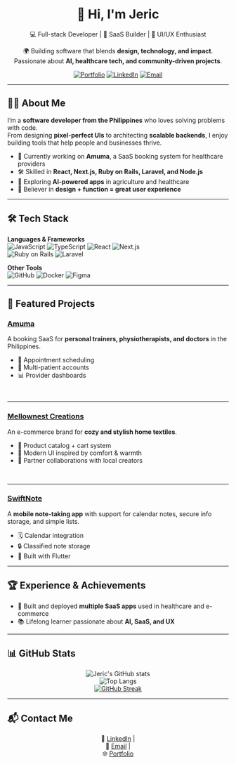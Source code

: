 <div align="center">

# 👋 Hi, I'm Jeric  
💻 Full-stack Developer | 🚀 SaaS Builder | 🎨 UI/UX Enthusiast  

🌍 Building software that blends **design, technology, and impact**.  
Passionate about **AI, healthcare tech, and community-driven projects**.  

[![Portfolio](https://img.shields.io/badge/🌐%20Portfolio-000?style=for-the-badge)](https://jerixhub.github.io) 
[![LinkedIn](https://img.shields.io/badge/LinkedIn-blue?style=for-the-badge&logo=linkedin)](https://linkedin.com/in/jerixhub) 
[![Email](https://img.shields.io/badge/Email-grey?style=for-the-badge&logo=gmail)](mailto:carillojericjohn@gmail.com)

</div>

---

## 👨‍💻 About Me  

I’m a **software developer from the Philippines** who loves solving problems with code.  
From designing **pixel-perfect UIs** to architecting **scalable backends**, I enjoy building tools that help people and businesses thrive.  

- 🌱 Currently working on **Amuma**, a SaaS booking system for healthcare providers  
- 🛠 Skilled in **React, Next.js, Ruby on Rails, Laravel, and Node.js**  
- 🎯 Exploring **AI-powered apps** in agriculture and healthcare  
- 🎨 Believer in **design + function = great user experience**  

---

## 🛠 Tech Stack  

**Languages & Frameworks**  
![JavaScript](https://img.shields.io/badge/JavaScript-323330?logo=javascript&logoColor=F7DF1E) 
![TypeScript](https://img.shields.io/badge/TypeScript-3178C6?logo=typescript&logoColor=white) 
![React](https://img.shields.io/badge/React-20232A?logo=react&logoColor=61DAFB) 
![Next.js](https://img.shields.io/badge/Next.js-000000?logo=next.js&logoColor=white)  
![Ruby on Rails](https://img.shields.io/badge/Ruby_on_Rails-CC0000?logo=ruby-on-rails&logoColor=white) 
![Laravel](https://img.shields.io/badge/Laravel-FF2D20?logo=laravel&logoColor=white)  

**Other Tools**  
![GitHub](https://img.shields.io/badge/GitHub-181717?logo=github&logoColor=white) 
![Docker](https://img.shields.io/badge/Docker-2496ED?logo=docker&logoColor=white) 
![Figma](https://img.shields.io/badge/Figma-F24E1E?logo=figma&logoColor=white) 

---

## 🚀 Featured Projects  

### [Amuma](https://github.com/jericcarillo/amuma)  
A booking SaaS for **personal trainers, physiotherapists, and doctors** in the Philippines.  
- 📅 Appointment scheduling  
- 👥 Multi-patient accounts  
- 📊 Provider dashboards  
<br/>

---

### [Mellownest Creations](https://github.com/jericcarillo/mellownest)  
An e-commerce brand for **cozy and stylish home textiles**.  
- 🛒 Product catalog + cart system  
- 🎨 Modern UI inspired by comfort & warmth  
- 🤝 Partner collaborations with local creators  
<br/>

---

### [SwiftNote](https://github.com/jericcarillo/swiftnote)  
A **mobile note-taking app** with support for calendar notes, secure info storage, and simple lists.  
- 🗓 Calendar integration  
- 🔒 Classified note storage  
- 📱 Built with Flutter  

---

## 🏆 Experience & Achievements  

- 🌟 Built and deployed **multiple SaaS apps** used in healthcare and e-commerce
- 📚 Lifelong learner passionate about **AI, SaaS, and UX**  

---

## 📊 GitHub Stats  

<div align="center">

![Jeric's GitHub stats](https://github-readme-stats.vercel.app/api?username=jericcarillo&show_icons=true&theme=radical)  
![Top Langs](https://github-readme-stats.vercel.app/api/top-langs/?username=jericcarillo&layout=compact&theme=radical)  
[![GitHub Streak](https://github-readme-streak-stats.herokuapp.com?user=jericcarillo&theme=radical)](https://git.io/streak-stats)

</div>

---

## 📬 Contact Me  

<div align="center">

💼 [LinkedIn](https://linkedin.com/in/jerixhub) |  
📧 [Email](mailto:carillojericjohn@gmail.com) |  
🌐 [Portfolio](https://jerixhub.github.io)  

</div>
